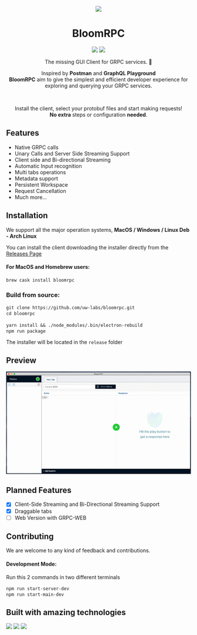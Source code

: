 <p align="center">
  <img src="./resources/blue/256x256.png" />
</p>
<h1 align="center">BloomRPC</h1>

<p align="center">
  <img src="https://img.shields.io/github/release/uw-labs/bloomrpc.svg" />
  <a href="https://uw-labs.slack.com/">
    <img src="https://img.shields.io/badge/Join-Slack-e44a61.svg" />
  </a>
</p>
<p align="center">The missing GUI Client for GRPC services. 🌸 </p>

<p align="center">Inspired by <b>Postman</b> and <b>GraphQL Playground</b> <br/>
  <b>BloomRPC</b> aim to give the simplest and efficient developer experience for exploring
and querying your GRPC services.
</p>

<br/>

<p align="center">
  Install the client, select your protobuf files and start making requests! <br/> 
  <b>No extra</b> steps or configuration <b>needed</b>.
</p>

## Features

- Native GRPC calls
- Unary Calls and Server Side Streaming Support
- Client side and Bi-directional Streaming
- Automatic Input recognition
- Multi tabs operations
- Metadata support
- Persistent Workspace
- Request Cancellation
- Much more...

## Installation
We support all the major operation systems, **MacOS / Windows / Linux Deb - Arch Linux**

You can install the client downloading the installer directly from the [Releases Page](https://github.com/uw-labs/bloomrpc/releases)

#### For MacOS and Homebrew users:

```
brew cask install bloomrpc
```

### Build from source:

```
git clone https://github.com/uw-labs/bloomrpc.git
cd bloomrpc

yarn install && ./node_modules/.bin/electron-rebuild
npm run package
```
The installer will be located in the `release` folder

## Preview

<img src="./resources/editor-preview.gif" />


## Planned Features

- [x] Client-Side Streaming and Bi-Directional Streaming Support
- [x] Draggable tabs
- [ ] Web Version with GRPC-WEB

## Contributing

We are welcome to any kind of feedback and contributions.

#### Development Mode:

Run this 2 commands in two different terminals
```
npm run start-server-dev
npm run start-main-dev
```

## Built with amazing technologies

<p float="left">
  <img src="./resources/thirdparties/electron-logo.png" width="100"/>
  <img src="./resources/thirdparties/react-logo.png" width="120" />
  <img src="./resources/thirdparties/grpc-logo.png" width="160" />
</p>
